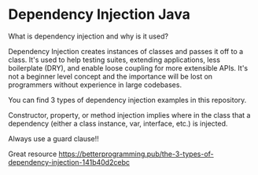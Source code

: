 # Dependency Injection Java

What is dependency injection and why is it used?

Dependency Injection creates instances of classes and passes it off to a class. It's used to help testing suites, extending applications, less boilerplate (DRY), and enable loose coupling for more extensible APIs. It's not a beginner level concept and the importance will be lost on programmers without experience in large codebases.

You can find 3 types of dependency injection examples in this repository.

Constructor, property, or method injection implies where in the class that a
dependency (either a class instance, var, interface, etc.) is injected.

Always use a guard clause!!

Great resource https://betterprogramming.pub/the-3-types-of-dependency-injection-141b40d2cebc
